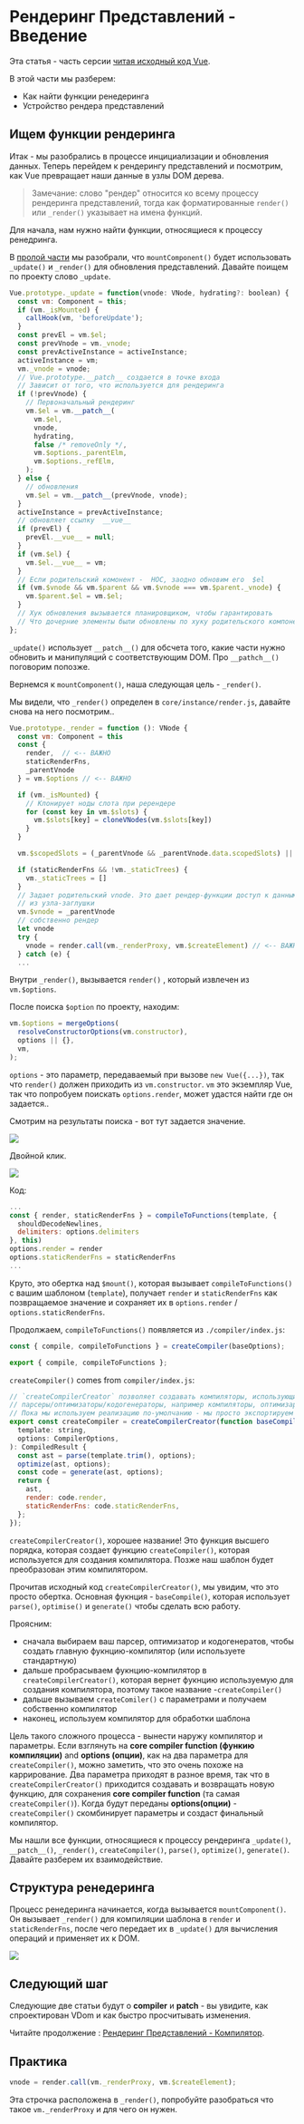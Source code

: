 # Рендеринг Представлений - Введение

Эта статья - часть серсии [читая исходный код Vue](https://github.com/vvsdoe/tr--read-vue-source-code).

В этой части мы разберем:

- Как найти функции ренедеринга
- Устройство рендера представлений

## Ищем функции рендеринга

Итак - мы разобрались в процессе инцициализации и обновления данных. Теперь перейдем к рендерингу представлений и посмотрим, как Vue превращает наши данные в узлы DOM дерева.

> Замечание: слово "рендер" относится ко всему процессу рендеринга представлений, тогда как форматированные `render()` или `_render()` указывает на имена функций.

Для начала, нам нужно найти функции, относящиеся к процессу ренедринга.

В [пролой части](https://github.com/vvscode/tr--read-vue-source-code/blob/master/05-dynamic-data-lazy-sync-and-queue.md) мы разобрали, что `mountComponent()` будет использовать `_update()` и `_render()` для обновления представлений. Давайте поищем по проекту слово `_update`.

```javascript
Vue.prototype._update = function(vnode: VNode, hydrating?: boolean) {
  const vm: Component = this;
  if (vm._isMounted) {
    callHook(vm, 'beforeUpdate');
  }
  const prevEl = vm.$el;
  const prevVnode = vm._vnode;
  const prevActiveInstance = activeInstance;
  activeInstance = vm;
  vm._vnode = vnode;
  // Vue.prototype.__patch__ создается в точке входа
  // Зависит от того, что используется для рендеринга
  if (!prevVnode) {
    // Первоначальный рендеринг
    vm.$el = vm.__patch__(
      vm.$el,
      vnode,
      hydrating,
      false /* removeOnly */,
      vm.$options._parentElm,
      vm.$options._refElm,
    );
  } else {
    // обновления
    vm.$el = vm.__patch__(prevVnode, vnode);
  }
  activeInstance = prevActiveInstance;
  // обновляет ссылку  __vue__
  if (prevEl) {
    prevEl.__vue__ = null;
  }
  if (vm.$el) {
    vm.$el.__vue__ = vm;
  }
  // Если родительский комонент -  HOC, заодно обновим его  $el
  if (vm.$vnode && vm.$parent && vm.$vnode === vm.$parent._vnode) {
    vm.$parent.$el = vm.$el;
  }
  // Хук обновления вызывается планировщиком, чтобы гарантировать
  // Что дочерние элементы были обновлены по хуку родительского компонента
};
```

`_update()` использует `__patch__()` для обсчета того, какие части нужно обновить и манипуляций с соответствующим DOM. Про `__pathch__()` поговорим попозже.

Вернемся к `mountComponent()`, наша следующая цель - `_render()`.

Мы видели, что `_render()` определен в `core/instance/render.js`, давайте снова на него посмотрим..

```javascript
Vue.prototype._render = function (): VNode {
  const vm: Component = this
  const {
    render,  // <-- ВАЖНО
    staticRenderFns,
    _parentVnode
  } = vm.$options // <-- ВАЖНО

  if (vm._isMounted) {
    // Клонирует ноды слота при ререндере
    for (const key in vm.$slots) {
      vm.$slots[key] = cloneVNodes(vm.$slots[key])
    }
  }

  vm.$scopedSlots = (_parentVnode && _parentVnode.data.scopedSlots) || emptyObject

  if (staticRenderFns && !vm._staticTrees) {
    vm._staticTrees = []
  }
  // Задает родительский vnode. Это дает рендер-функции доступ к данным
  // из узла-заглушки
  vm.$vnode = _parentVnode
  // собственно рендер
  let vnode
  try {
    vnode = render.call(vm._renderProxy, vm.$createElement) // <-- ВАЖНО
  } catch (e) {
  ...
```

Внутри `_render()`, вызывается `render()` , который извлечен из `vm.$options`.

После поиска `$option` по проекту, находим:

```javascript
vm.$options = mergeOptions(
  resolveConstructorOptions(vm.constructor),
  options || {},
  vm,
);
```

`options` - это параметр, передаваемый при вызове `new Vue({...})`, так что `render()` должен приходить из `vm.constructor`. `vm` это экземпляр Vue, так что попробуем поискать `options.render`, может удастся найти где он задается..

Смотрим на результаты поиска - вот тут задается значение.

![](http://i.imgur.com/RvT8WgO.jpg)

Двойной клик.

![](http://i.imgur.com/wVMfCcr.jpg)

Код:

```javascript
...
const { render, staticRenderFns } = compileToFunctions(template, {
  shouldDecodeNewlines,
  delimiters: options.delimiters
}, this)
options.render = render
options.staticRenderFns = staticRenderFns
...
```

Круто, это обертка над `$mount()`, которая вызывает `compileToFunctions()` с вашим шаблоном (`template`), получает `render` и `staticRenderFns` как позвращаемое значение и сохраняет их в `options.render` / `options.staticRenderFns`.

Продолжаем, `compileToFunctions()` появляется из `./compiler/index.js`:

```javascript
const { compile, compileToFunctions } = createCompiler(baseOptions);

export { compile, compileToFunctions };
```

`createCompiler()` comes from `compiler/index.js`:

```javascript
// `createCompilerCreator` позволяет создавать компиляторы, использующие альтернативные
// парсеры/оптимизаторы/кодогенераторы, например компиляторы, оптимизарованные под серверный рендеринг (SSR)
// Пока мы используем реализацию по-умолчанию - мы просто экспортируем стандартный компилятор
export const createCompiler = createCompilerCreator(function baseCompile(
  template: string,
  options: CompilerOptions,
): CompiledResult {
  const ast = parse(template.trim(), options);
  optimize(ast, options);
  const code = generate(ast, options);
  return {
    ast,
    render: code.render,
    staticRenderFns: code.staticRenderFns,
  };
});
```

`createCompilerCreator()`, хорошее название! Это функция высшего порядка, которая создает функцию `createCompiler()`, которая используется для создания компилятора. Позже наш шаблон будет преобразован этим компилятором.

Прочитав исходный код `createCompilerCreator()`, мы увидим, что это просто обертка. Основная фукнция - `baseCompile()`, которая использует `parse()`, `optimise()` и `generate()` чтобы сделать всю работу.

Проясним:

- сначала выбираем ваш парсер, оптимизатор и кодогенератов, чтобы создать главную фукнцию-компилятор (или используете стандартную)
- дальше пробрасываем фукнцию-компилятор в `createCompilerCreator()`, которая вернет фукнцию используемую для создания компилятора, поэтому такое название -`createCompiler()`
- дальше вызываем `createComiler()` с параметрами и получаем собственно компилятор
- наконец, используем компилятор для обработки шаблона

Цель такого сложного процесса - вынести наружу компилятор и параметры. Если взглянуть на **core compiler function (функию компиляции)** and **options (опции)**, как на два параметра для `createCompiler()`, можно заметить, что это очень похоже на каррирование. Два параметра приходят в разное время, так что в `createCompilerCreator()` приходится создавать и возвращать новую функцию, для сохранения **core compiler function** (та самая `createCompiler()`). Когда будут переданы **options(опции)** - `createCompiler()` скомбинирует параметры и создаст финальный компилятор.

Мы нашли все функции, относящиеся к процессу рендеринга `_update()`, `__patch__()`, `_render()`, `createCompiler()`, `parse()`, `optimize()`, `generate()`. Давайте разберем их взаимодействие.

## Структура ренедеринга

Процесс ренедеринга начинается, когда вызывается `mountComponent()`. Он вызывает `_render()` для компиляции шаблона в `render` и `staticRenderFns`, после чего передает их в `_update()` для вычисления операций и применяет их к DOM.

![](http://i.imgur.com/NM77eiy.jpg)

## Следующий шаг

Следующие две статьи будут о **compiler** и **patch** - вы увидите, как спроектирован VDom и как быстро просчитывать изменения.

Читайте продолжение : [Рендеринг Представлений - Компилятор](https://github.com/vvscode/tr--read-vue-source-code/blob/master/07-view-render-compiler.md).

## Практика

```javascript
vnode = render.call(vm._renderProxy, vm.$createElement);
```

Эта строчка расположена в `_render()`, попробуйте разобраться что такое `vm._renderProxy` и для чего он нужен.
